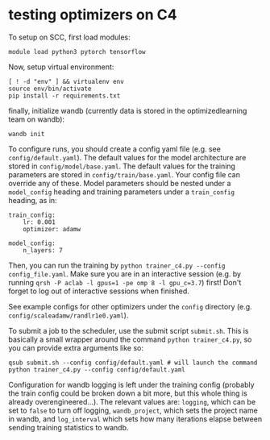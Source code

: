 # testing optimizers on C4

To setup on SCC, first load modules:

```
module load python3 pytorch tensorflow
```

Now, setup virtual environment:

```
[ ! -d "env" ] && virtualenv env
source env/bin/activate
pip install -r requirements.txt
```

finally, initialize wandb (currently data is stored in the optimizedlearning team on wandb):

```
wandb init
```

To configure runs, you should create a config yaml file (e.g. see `config/default.yaml`). The default values for the model architecture are stored in `config/model/base.yaml`.
The default values for the training parameters are stored in `config/train/base.yaml`. Your config file can override any of these. Model parameters
should be nested under a `model_config` heading and training parameters under a `train_config` heading, as in:
```
train_config:
    lr: 0.001
    optimizer: adamw

model_config:
    n_layers: 7
```
Then, you can run the training by `python trainer_c4.py --config config_file.yaml`. Make sure you are in an interactive session (e.g. by running `qrsh -P aclab -l gpus=1 -pe omp 8 -l gpu_c=3.7`) first! Don't forget to log out of interactive sessions when finished.

See example configs for other optimizers under the `config` directory (e.g. `config/scaleadamw/randlr1e0.yaml`).

To submit a job to the scheduler, use the submit script `submit.sh`. This is basically a small wrapper around the command `python trainer_c4.py`, so you can provide extra arguments like so:
```
qsub submit.sh --config config/default.yaml # will launch the command python trainer_c4.py --config config/default.yaml
```


Configuration for wandb logging is left under the training config (probably the train config could be broken down a bit more, but this whole thing is
already overengineered...). The relevant values are: `logging`, which can be set to `false` to turn off logging, `wandb_project`, which sets the project
name in wandb, and `log_interval` which sets how many iterations elapse between sending training statistics to wandb.

